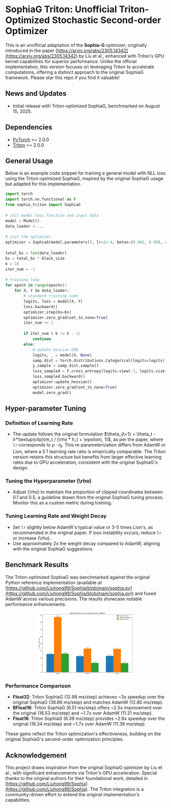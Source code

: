 # SophiaG Triton: Unofficial Triton-Optimized Stochastic Second-order Optimizer

This is an unofficial adaptation of the **Sophia-G** optimizer, originally introduced in the paper [https://arxiv.org/abs/2305.14342](https://arxiv.org/abs/2305.14342) by Liu et al., enhanced with Triton's GPU kernel capabilities for superior performance. Unlike the official implementation, this version focuses on leveraging Triton to accelerate computations, offering a distinct approach to the original SophiaG framework. Please star this repo if you find it valuable!

## News and Updates
- Initial release with Triton-optimized SophiaG, benchmarked on August 15, 2025.

## Dependencies
- [PyTorch](https://pytorch.org) >= 2.0.0
- [Triton](https://triton-lang.org) >= 2.0.0

## General Usage

Below is an example code snippet for training a general model with NLL loss using the Triton-optimized SophiaG, inspired by the original SophiaG usage but adapted for this implementation.

```python
import torch
import torch.nn.functional as F
from sophia_triton import SophiaG

# init model loss function and input data
model = Model()
data_loader = ...

# init the optimizer
optimizer = SophiaG(model.parameters(), lr=2e-4, betas=(0.965, 0.99), rho=0.01, weight_decay=1e-1)

total_bs = len(data_loader)
bs = total_bs * block_size
k = 10
iter_num = -1

# training loop
for epoch in range(epochs):
    for X, Y in data_loader:
        # standard training code
        logits, loss = model(X, Y)
        loss.backward()
        optimizer.step(bs=bs)
        optimizer.zero_grad(set_to_none=True)
        iter_num += 1

        if iter_num % k != k - 1:
            continue
        else:
            # update hessian EMA
            logits, _ = model(X, None)
            samp_dist = torch.distributions.Categorical(logits=logits)
            y_sample = samp_dist.sample()
            loss_sampled = F.cross_entropy(logits.view(-1, logits.size(-1)), y_sample.view(-1), ignore_index=-1)
            loss_sampled.backward()
            optimizer.update_hessian()
            optimizer.zero_grad(set_to_none=True)
            model.zero_grad()
```

## Hyper-parameter Tuning

### Definition of Learning Rate
- The update follows the original formulation $\theta_{t+1} = \theta_t - lr*\textup{clip}(m_t / (\rho * h_t + \epsilon), 1)$, as per the paper, where `lr` corresponds to $\rho \cdot \eta_t$. This re-parameterization differs from AdamW or Lion, where a 5:1 learning rate ratio is empirically comparable. The Triton version retains this structure but benefits from larger effective learning rates due to GPU acceleration, consistent with the original SophiaG's design.

### Tuning the Hyperparameter \(\rho\)
- Adjust \(\rho\) to maintain the proportion of clipped coordinates between 0.1 and 0.5, a guideline drawn from the original SophiaG tuning process. Monitor this as a custom metric during training.

### Tuning Learning Rate and Weight Decay
- Set `lr` slightly below AdamW's typical value or 3-5 times Lion's, as recommended in the original paper. If loss instability occurs, reduce `lr` or increase \(\rho\).
- Use approximately 2x the weight decay compared to AdamW, aligning with the original SophiaG suggestions.

## Benchmark Results

The Triton-optimized SophiaG was benchmarked against the original Python reference implementation (available at [https://github.com/Liuhong99/Sophia/blob/main/sophia.py](https://github.com/Liuhong99/Sophia/blob/main/sophia.py)) and fused AdamW across various precisions. The results showcase notable performance enhancements:

<p align="center" width="100%">
    <img src="assets/sophia_performance_benchmark.png" style="width: 60%; min-width: 200px; display: block; margin: auto;">
</p>

### Performance Comparison
- **Float32**: Triton SophiaG (12.98 ms/step) achieves ~3x speedup over the original SophiaG (38.66 ms/step) and matches AdamW (12.80 ms/step).
- **BFloat16**: Triton SophiaG (6.51 ms/step) offers ~2.5x improvement over the original (16.53 ms/step) and ~1.7x over AdamW (11.31 ms/step).
- **Float16**: Triton SophiaG (6.39 ms/step) provides ~2.6x speedup over the original (16.34 ms/step) and ~1.7x over AdamW (11.39 ms/step).

These gains reflect the Triton optimization's effectiveness, building on the original SophiaG's second-order optimization principles.

## Acknowledgement

This project draws inspiration from the original SophiaG optimizer by Liu et al., with significant enhancements via Triton's GPU acceleration. Special thanks to the original authors for their foundational work, detailed in [https://github.com/Liuhong99/Sophia](https://github.com/Liuhong99/Sophia). The Triton integration is a community-driven effort to extend the original implementation's capabilities.
